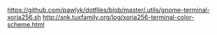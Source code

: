 https://github.com/pawlyk/dotfiles/blob/master/.utils/gnome-terminal-xoria256.sh
http://snk.tuxfamily.org/log/xoria256-terminal-color-scheme.html
